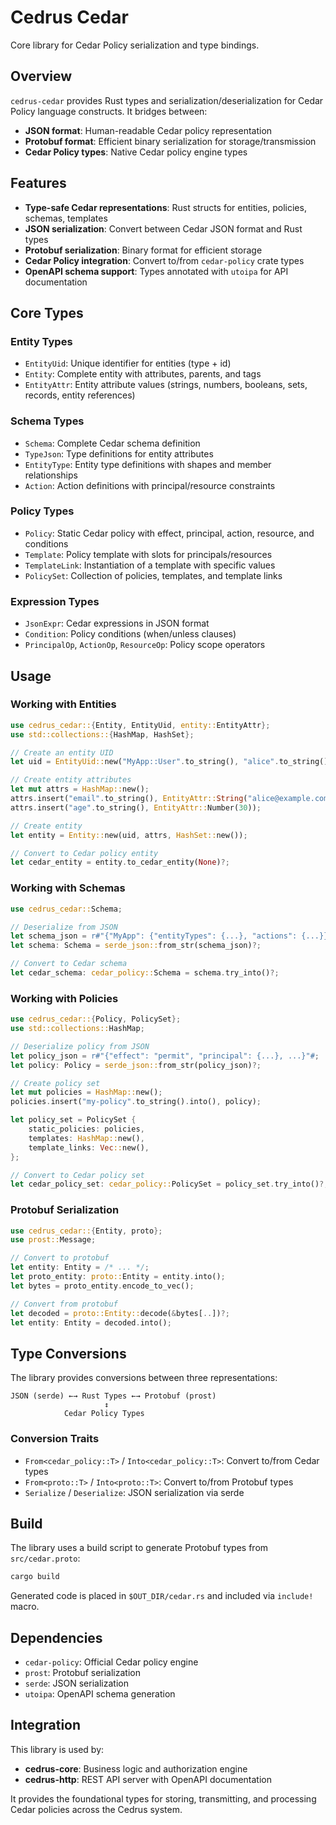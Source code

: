 # Cedrus Cedar

Core library for Cedar Policy serialization and type bindings.

## Overview

`cedrus-cedar` provides Rust types and serialization/deserialization for Cedar Policy language constructs. It bridges between:

- **JSON format**: Human-readable Cedar policy representation
- **Protobuf format**: Efficient binary serialization for storage/transmission
- **Cedar Policy types**: Native Cedar policy engine types

## Features

- **Type-safe Cedar representations**: Rust structs for entities, policies, schemas, templates
- **JSON serialization**: Convert between Cedar JSON format and Rust types
- **Protobuf serialization**: Binary format for efficient storage
- **Cedar Policy integration**: Convert to/from `cedar-policy` crate types
- **OpenAPI schema support**: Types annotated with `utoipa` for API documentation

## Core Types

### Entity Types

- `EntityUid`: Unique identifier for entities (type + id)
- `Entity`: Complete entity with attributes, parents, and tags
- `EntityAttr`: Entity attribute values (strings, numbers, booleans, sets, records, entity references)

### Schema Types

- `Schema`: Complete Cedar schema definition
- `TypeJson`: Type definitions for entity attributes
- `EntityType`: Entity type definitions with shapes and member relationships
- `Action`: Action definitions with principal/resource constraints

### Policy Types

- `Policy`: Static Cedar policy with effect, principal, action, resource, and conditions
- `Template`: Policy template with slots for principals/resources
- `TemplateLink`: Instantiation of a template with specific values
- `PolicySet`: Collection of policies, templates, and template links

### Expression Types

- `JsonExpr`: Cedar expressions in JSON format
- `Condition`: Policy conditions (when/unless clauses)
- `PrincipalOp`, `ActionOp`, `ResourceOp`: Policy scope operators

## Usage

### Working with Entities

```rust
use cedrus_cedar::{Entity, EntityUid, entity::EntityAttr};
use std::collections::{HashMap, HashSet};

// Create an entity UID
let uid = EntityUid::new("MyApp::User".to_string(), "alice".to_string());

// Create entity attributes
let mut attrs = HashMap::new();
attrs.insert("email".to_string(), EntityAttr::String("alice@example.com".to_string()));
attrs.insert("age".to_string(), EntityAttr::Number(30));

// Create entity
let entity = Entity::new(uid, attrs, HashSet::new());

// Convert to Cedar policy entity
let cedar_entity = entity.to_cedar_entity(None)?;
```

### Working with Schemas

```rust
use cedrus_cedar::Schema;

// Deserialize from JSON
let schema_json = r#"{"MyApp": {"entityTypes": {...}, "actions": {...}}}"#;
let schema: Schema = serde_json::from_str(schema_json)?;

// Convert to Cedar schema
let cedar_schema: cedar_policy::Schema = schema.try_into()?;
```

### Working with Policies

```rust
use cedrus_cedar::{Policy, PolicySet};
use std::collections::HashMap;

// Deserialize policy from JSON
let policy_json = r#"{"effect": "permit", "principal": {...}, ...}"#;
let policy: Policy = serde_json::from_str(policy_json)?;

// Create policy set
let mut policies = HashMap::new();
policies.insert("my-policy".to_string().into(), policy);

let policy_set = PolicySet {
    static_policies: policies,
    templates: HashMap::new(),
    template_links: Vec::new(),
};

// Convert to Cedar policy set
let cedar_policy_set: cedar_policy::PolicySet = policy_set.try_into()?;
```

### Protobuf Serialization

```rust
use cedrus_cedar::{Entity, proto};
use prost::Message;

// Convert to protobuf
let entity: Entity = /* ... */;
let proto_entity: proto::Entity = entity.into();
let bytes = proto_entity.encode_to_vec();

// Convert from protobuf
let decoded = proto::Entity::decode(&bytes[..])?;
let entity: Entity = decoded.into();
```

## Type Conversions

The library provides conversions between three representations:

```text
JSON (serde) ←→ Rust Types ←→ Protobuf (prost)
                     ↕
            Cedar Policy Types
```

### Conversion Traits

- `From<cedar_policy::T>` / `Into<cedar_policy::T>`: Convert to/from Cedar types
- `From<proto::T>` / `Into<proto::T>`: Convert to/from Protobuf types
- `Serialize` / `Deserialize`: JSON serialization via serde

## Build

The library uses a build script to generate Protobuf types from `src/cedar.proto`:

```bash
cargo build
```

Generated code is placed in `$OUT_DIR/cedar.rs` and included via `include!` macro.

## Dependencies

- `cedar-policy`: Official Cedar policy engine
- `prost`: Protobuf serialization
- `serde`: JSON serialization
- `utoipa`: OpenAPI schema generation

## Integration

This library is used by:

- **cedrus-core**: Business logic and authorization engine
- **cedrus-http**: REST API server with OpenAPI documentation

It provides the foundational types for storing, transmitting, and processing Cedar policies across the Cedrus system.
